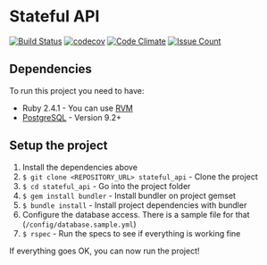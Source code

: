 # Stateful API

[![Build Status](https://travis-ci.org/gustavosobral/stateful_api.svg?branch=master)](https://travis-ci.org/gustavosobral/stateful_api) [![codecov](https://codecov.io/gh/gustavosobral/stateful_api/branch/master/graph/badge.svg)](https://codecov.io/gh/gustavosobral/stateful_api) [![Code Climate](https://codeclimate.com/github/gustavosobral/stateful_api/badges/gpa.svg)](https://codeclimate.com/github/gustavosobral/stateful_api) [![Issue Count](https://codeclimate.com/github/gustavosobral/stateful_api/badges/issue_count.svg)](https://codeclimate.com/github/gustavosobral/stateful_api)

## Dependencies

To run this project you need to have:

* Ruby 2.4.1 - You can use [RVM](http://rvm.io)
* [PostgreSQL](http://www.postgresql.org/) - Version 9.2+

## Setup the project

1. Install the dependencies above
2. `$ git clone <REPOSITORY_URL> stateful_api` - Clone the project
3. `$ cd stateful_api` - Go into the project folder
4. `$ gem install bundler` - Install bundler on project gemset
5. `$ bundle install` - Install project dependencies with bundler
6. Configure the database access. There is a sample file for that (`/config/database.sample.yml`)
7. `$ rspec` - Run the specs to see if everything is working fine

If everything goes OK, you can now run the project!
